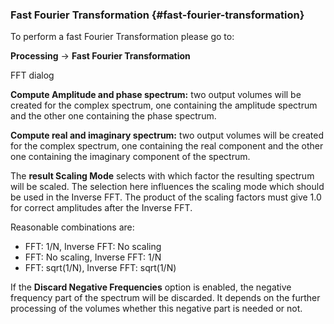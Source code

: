 ### Fast Fourier Transformation {#fast-fourier-transformation}

To perform a fast Fourier Transformation please go to:

**Processing** → **Fast Fourier Transformation**

FFT dialog

**Compute Amplitude and phase spectrum:** two output volumes will be created for the complex spectrum, one containing the amplitude spectrum and the other one containing the phase spectrum.

**Compute real and imaginary spectrum:** two output volumes will be created for the complex spectrum, one containing the real component and the other one containing the imaginary component of the spectrum.

The **result Scaling Mode** selects with which factor the resulting spectrum will be scaled. The selection here influences the scaling mode which should be used in the Inverse FFT. The product of the scaling factors must give 1.0 for correct amplitudes after the Inverse FFT.

Reasonable combinations are:

*   FFT: 1/N, Inverse FFT: No scaling
*   FFT: No scaling, Inverse FFT: 1/N
*   FFT: sqrt(1/N), Inverse FFT: sqrt(1/N)

If the **Discard Negative Frequencies** option is enabled, the negative frequency part of the spectrum will be discarded. It depends on the further processing of the volumes whether this negative part is needed or not.